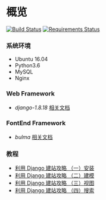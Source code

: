 # 概览
[![Build Status](https://travis-ci.org/edison7500/dugong.svg?branch=master)](https://travis-ci.org/edison7500/dugong)
[![Requirements Status](https://requires.io/github/edison7500/dugong/requirements.svg?branch=master)](https://requires.io/github/edison7500/dugong/requirements/?branch=master)

### 系统环境
* Ubuntu 16.04
* Python3.6
* MySQL
* Nginx


### Web Framework
* *django-1.8.18* [相关文档](https://docs.djangoproject.com/en/1.8/)


### FontEnd Framework

* *bulma* [相关文档](https://bulma.io/)


### 教程
* [利用 Django 建站攻略 （一）安装](https://jiaxin.im/blog/li-yong-django-jian-zhan-gong/)
* [利用 Django 建站攻略 （二）建模](https://jiaxin.im/blog/li-yong-django-jian-zhan-gon-1/)
* [利用 Django 建站攻略 （三）视图](https://jiaxin.im/blog/li-yong-django-jian-zhan-gon-2/)
* [利用 Django 建站攻略 （四）搜索](https://jiaxin.im/blog/li-yong-django-jian-zhan-gon-3/)

